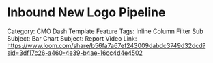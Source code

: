 # Inbound New Logo Pipeline

Category: CMO Dash Template
Feature Tags: Inline Column Filter
Sub Subject: Bar Chart
Subject: Report
Video Link: https://www.loom.com/share/b56fa7a67ef243009dabdc3749d32dcd?sid=3df17c26-a460-4e39-b4ae-16cc4d4e4502
